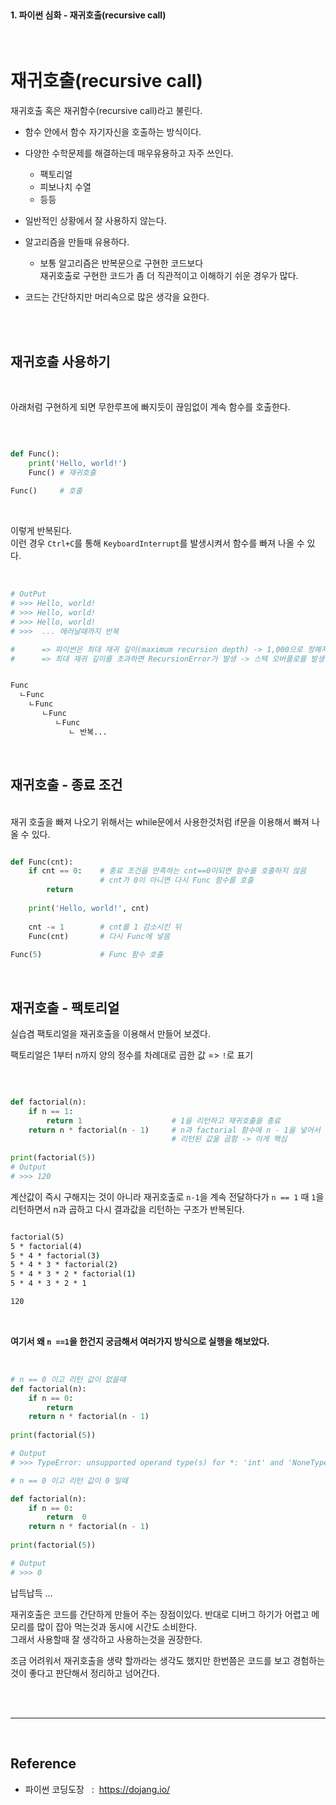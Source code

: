 <br>

#### 1. 파이썬 심화 - 재귀호출(recursive call)
<br>

# 재귀호출(recursive call)

재귀호출 혹은 재귀함수(recursive call)라고 불린다. 

- 함수 안에서 함수 자기자신을 호출하는 방식이다. 
- 다양한 수학문제를 해결하는데 매우유용하고 자주 쓰인다. 
    - 팩토리얼
    - 피보나치 수열
    - 등등 

- 일반적인 상황에서 잘 사용하지 않는다.
- 알고리즘을 만들때 유용하다.
    - 보통 알고리즘은 반복문으로 구현한 코드보다      
    재귀호출로 구현한 코드가 좀 더 직관적이고 이해하기 쉬운 경우가 많다.

- 코드는 간단하지만 머리속으로 많은 생각을 요한다. 

 
<br>
<br>


## 재귀호출 사용하기 

<br>

아래처럼 구현하게 되면 무한루프에 빠지듯이 끊임없이 계속 함수를 호출한다. 

<br>

```py

def Func():
    print('Hello, world!')
    Func() # 재귀호출
 
Func()     # 호출

```
<br>

이렇게 반복된다.       
이런 경우 `Ctrl+C`를 통해 `KeyboardInterrupt`를 발생시켜서 함수를 빠져 나올 수 있다. 

<br>

```bash
# OutPut
# >>> Hello, world!
# >>> Hello, world!
# >>> Hello, world!
# >>>  ... 에러날때까지 반복 

#      => 파이썬은 최대 재귀 깊이(maximum recursion depth) -> 1,000으로 정해져 있음
#      => 최대 재귀 깊이를 초과하면 RecursionError가 발생 -> 스택 오버플로를 발생을 제어하기 위함 


Func
  ㄴFunc
    ㄴFunc
       ㄴFunc
          ㄴFunc
             ㄴ 반복...
```

<br>


## 재귀호출 - 종료 조건 

<br>
재귀 호출을 빠져 나오기 위해서는 while문에서 사용한것처럼 if문을 이용해서 빠져 나올 수 있다.

```py

def Func(cnt):
    if cnt == 0:    # 종료 조건을 만족하는 cnt==0이되면 함수를 호출하지 않음 
                    # cnt가 0이 아니면 다시 Func 함수를 호출
        return
    
    print('Hello, world!', cnt)
    
    cnt -= 1        # cnt를 1 감소시킨 뒤
    Func(cnt)       # 다시 Func에 넣음
 
Func(5)             # Func 함수 호출

```

<br>


## 재귀호출 - 팩토리얼

실습겸 팩토리얼을 재귀호출을 이용해서 만들어 보겠다.

팩토리얼은 1부터 n까지 양의 정수를 차례대로 곱한 값 => `!`로 표기 

<br>

```py

def factorial(n):
    if n == 1:      
        return 1                    # 1을 리턴하고 재귀호출을 종료
    return n * factorial(n - 1)     # n과 factorial 함수에 n - 1을 넣어서
                                    # 리턴된 값을 곱함 -> 이게 핵심 
 
print(factorial(5))
# Output
# >>> 120 
```

계산값이 즉시 구해지는 것이 아니라 재귀호출로 `n-1`을 계속 전달하다가 `n == 1` 때 `1`을 리턴하면서 n과 곱하고 다시 결과값을 리턴하는 구조가 반복된다. 

```cmd

factorial(5)
5 * factorial(4)   
5 * 4 * factorial(3)
5 * 4 * 3 * factorial(2)
5 * 4 * 3 * 2 * factorial(1)
5 * 4 * 3 * 2 * 1

120

```
<br>

**여기서 왜 `n ==1`을 한건지 궁금해서 여러가지 방식으로 실행을 해보았다.** 

<br>

```py
# n == 0 이고 리턴 값이 없을때 
def factorial(n):
    if n == 0:      
        return     
    return n * factorial(n - 1)    
 
print(factorial(5))

# Output
# >>> TypeError: unsupported operand type(s) for *: 'int' and 'NoneType'

# n == 0 이고 리턴 값이 0 일때 

def factorial(n):
    if n == 0:      
        return  0   
    return n * factorial(n - 1)    
 
print(factorial(5))

# Output
# >>> 0

```

납득납득 ...


재귀호출은 코드를 간단하게 만들어 주는 장점이있다.
반대로 디버그 하기가 어렵고 메모리를 많이 잡아 먹는것과 동시에 시간도 소비한다.      
그래서 사용할때 잘 생각하고 사용하는것을 권장한다.       

조금 어려워서 재귀호출을 생략 할까라는 생각도 했지만 
한번쯤은 코드를 보고 경험하는것이 좋다고 판단해서 정리하고 넘어간다. 

<br>




<br>

---

<br>

## Reference <br>

- 파이썬 코딩도장 &nbsp; : &nbsp;<https://dojang.io/> <br>
